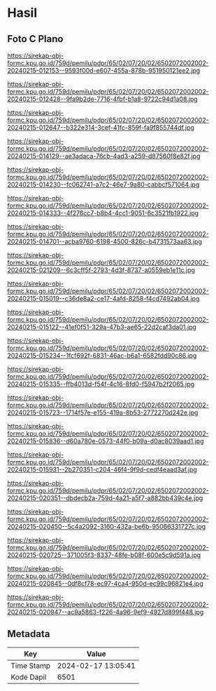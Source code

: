 # Hasil

## Foto C Plano

https://sirekap-obj-formc.kpu.go.id/759d/pemilu/pdpr/65/02/07/20/02/6502072002002-20240215-012153--9593f00d-e607-455a-878b-951950121ee2.jpg

https://sirekap-obj-formc.kpu.go.id/759d/pemilu/pdpr/65/02/07/20/02/6502072002002-20240215-012428--9fa9b2de-7716-4fbf-b1a8-9722c94d1a08.jpg

https://sirekap-obj-formc.kpu.go.id/759d/pemilu/pdpr/65/02/07/20/02/6502072002002-20240215-012647--b322e314-3cef-41fc-859f-fa9f855744df.jpg

https://sirekap-obj-formc.kpu.go.id/759d/pemilu/pdpr/65/02/07/20/02/6502072002002-20240215-014129--ae3adaca-76cb-4ad3-a259-d87560f8e82f.jpg

https://sirekap-obj-formc.kpu.go.id/759d/pemilu/pdpr/65/02/07/20/02/6502072002002-20240215-014230--fc062741-a7c2-46e7-9a80-cabbcf571064.jpg

https://sirekap-obj-formc.kpu.go.id/759d/pemilu/pdpr/65/02/07/20/02/6502072002002-20240215-014333--4f276cc7-b8b4-4cc1-9051-6c3521fb1922.jpg

https://sirekap-obj-formc.kpu.go.id/759d/pemilu/pdpr/65/02/07/20/02/6502072002002-20240215-014701--acba9760-6198-4500-826c-b4731573aa63.jpg

https://sirekap-obj-formc.kpu.go.id/759d/pemilu/pdpr/65/02/07/20/02/6502072002002-20240215-021209--6c3cff5f-2793-4d3f-8737-a0559eb1e11c.jpg

https://sirekap-obj-formc.kpu.go.id/759d/pemilu/pdpr/65/02/07/20/02/6502072002002-20240215-015019--c36de8a2-ce17-4afd-8258-f4cd7492ab04.jpg

https://sirekap-obj-formc.kpu.go.id/759d/pemilu/pdpr/65/02/07/20/02/6502072002002-20240215-015122--41ef0f51-329a-47b3-ae65-22d2caf3da01.jpg

https://sirekap-obj-formc.kpu.go.id/759d/pemilu/pdpr/65/02/07/20/02/6502072002002-20240215-015234--1fcf692f-6831-46ac-b6a1-6582fdd90c86.jpg

https://sirekap-obj-formc.kpu.go.id/759d/pemilu/pdpr/65/02/07/20/02/6502072002002-20240215-015335--ffb4013d-f54f-4c16-8fd0-f5947b2f2065.jpg

https://sirekap-obj-formc.kpu.go.id/759d/pemilu/pdpr/65/02/07/20/02/6502072002002-20240215-015723--1714f57e-e155-419a-8b53-2772270d242e.jpg

https://sirekap-obj-formc.kpu.go.id/759d/pemilu/pdpr/65/02/07/20/02/6502072002002-20240215-015836--d60a780e-0573-44f0-b09a-d0ac8039aad1.jpg

https://sirekap-obj-formc.kpu.go.id/759d/pemilu/pdpr/65/02/07/20/02/6502072002002-20240215-015931--2b270351-c204-46f4-9f9d-cedf4eaad3af.jpg

https://sirekap-obj-formc.kpu.go.id/759d/pemilu/pdpr/65/02/07/20/02/6502072002002-20240215-020351--dbdecb2a-759d-4a21-a5f7-a882bb439c4e.jpg

https://sirekap-obj-formc.kpu.go.id/759d/pemilu/pdpr/65/02/07/20/02/6502072002002-20240215-020450--5c4a2092-3160-432a-be6b-95066331727c.jpg

https://sirekap-obj-formc.kpu.go.id/759d/pemilu/pdpr/65/02/07/20/02/6502072002002-20240215-020725--371005f3-8337-48fe-b08f-600e5c9d591a.jpg

https://sirekap-obj-formc.kpu.go.id/759d/pemilu/pdpr/65/02/07/20/02/6502072002002-20240215-020845--0df8cf78-ec97-4ca4-950d-ec99c96821e4.jpg

https://sirekap-obj-formc.kpu.go.id/759d/pemilu/pdpr/65/02/07/20/02/6502072002002-20240215-020947--ac9a5863-f226-4a96-9ef9-4927d899f448.jpg


## Metadata

| Key        | Value               |
| ---------- | ------------------- |
| Time Stamp | 2024-02-17 13:05:41 |
| Kode Dapil | 6501                |



